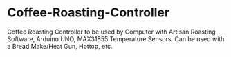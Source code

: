 # Coffee-Roasting-Controller
Coffee Roasting Controller to be used by Computer with Artisan Roasting Software, Arduino UNO, MAX31855 Temperature Sensors. 
Can be used with a Bread Make/Heat Gun, Hottop, etc.
